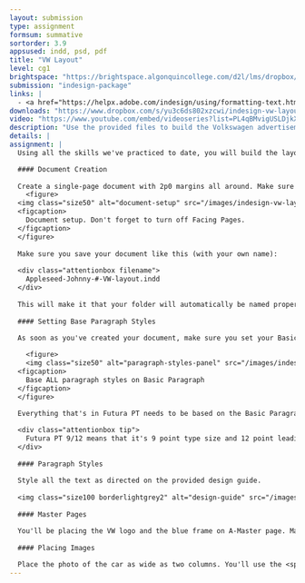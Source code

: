 ```yaml
---
layout: submission
type: assignment
formsum: summative
sortorder: 3.9
appsused: indd, psd, pdf
title: "VW Layout"
level: cg1
brightspace: "https://brightspace.algonquincollege.com/d2l/lms/dropbox/user/folder_submit_files.d2l?db=233312&grpid=0&isprv=0&bp=0&ou=279825"
submission: "indesign-package"
links: |
  - <a href="https://helpx.adobe.com/indesign/using/formatting-text.html#use_quick_apply" target="_blank">Adobe: Quick Apply</a>
downloads: "https://www.dropbox.com/s/yu3c6ds802xzcwi/indesign-vw-layout.zip?dl=1"
video: "https://www.youtube.com/embed/videoseries?list=PL4qBMvigUSLDjkXfBZub8komrk3Bj3RyO"
description: "Use the provided files to build the Volkswagen advertisement according to the included PDF design guide. Again, we're building an InDesign document in a way which will make it easy to edit."
details: |
assignment: |
  Using all the skills we've practiced to date, you will build the layout shown in the provided design guide. You'll be replicating the design in the guide. There may be very small differences, like different line endings. That's ok.

  #### Document Creation
  
  Create a single-page document with 2p0 margins all around. Make sure you adhere to all the settings shown below.
    <figure>
  <img class="size50" alt="document-setup" src="/images/indesign-vw-layout/document-setup.jpg">  
  <figcaption>
    Document setup. Don't forget to turn off Facing Pages.
  </figcaption>
  </figure>
  
  Make sure you save your document like this (with your own name):
  
  <div class="attentionbox filename">
    Appleseed-Johnny-#-VW-layout.indd
  </div>
  
  This will make it that your folder will automatically be named properly once you're done.
  
  #### Setting Base Paragraph Styles
  
  As soon as you've created your document, make sure you set your Basic Paragraph Style to <a href="https://fonts.adobe.com/fonts/futura-pt" title="Turn on Futura PT on Adobe Fonts" target="_blank" class="fw700">Futura PT Book</a> 9pt.

    <figure>
    <img class="size50" alt="paragraph-styles-panel" src="/images/indesign-vw-layout/paragraph-styles-panel.jpg">
  <figcaption>
    Base ALL paragraph styles on Basic Paragraph
  </figcaption>
  </figure>
  
  Everything that's in Futura PT needs to be based on the Basic Paragraph Style.

  <div class="attentionbox tip">
    Futura PT 9/12 means that it's 9 point type size and 12 point leading. It's expressed <i>nine over twelve</i>.
  </div>
  
  #### Paragraph Styles
  
  Style all the text as directed on the provided design guide.
  
  <img class="size100 borderlightgrey2" alt="design-guide" src="/images/indesign-vw-layout/design-guide.jpg">
  
  #### Master Pages

  You'll be placing the VW logo and the blue frame on A-Master page. Make sure the blue frame extends all the way to the red bleed line.
  
  #### Placing Images
  
  Place the photo of the car as wide as two columns. You'll use the <span class="command">File > Place...</span> command to import the photo. Once you have a loaded cursor, drag the photo into place.
---
```

